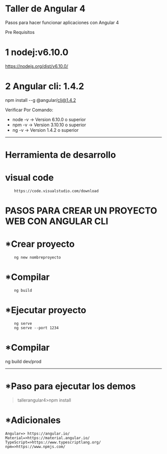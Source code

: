 # Taller de Angular 4
Pasos para hacer funcionar aplicaciones con Angular 4

Pre Requisitos
 # 1 nodej:v6.10.0
 https://nodejs.org/dist/v6.10.0/
 # 2 Angular cli: 1.4.2
  npm install --g @angular/cli@1.4.2
  
 Verificar
 Por Comando:
-  node -v -> Version 6.10.0  o superior
-  npm -v  -> Version 3.10.10 o superior
-  ng -v   -> Version 1.4.2   o superior 

 ***************************************
 # Herramienta de desarrollo
 # visual code
        https://code.visualstudio.com/download
 
 # PASOS PARA CREAR UN PROYECTO WEB CON ANGULAR CLI
 
 # *Crear proyecto
        ng new nombreproyecto

 # *Compilar
        ng build 

 # *Ejecutar proyecto
        ng serve
        ng serve --port 1234
 
 # *Compilar
   ng build dev/prod  
    
 
 ***************************************
 # *Paso  para ejecutar los demos
   >tallerangular4>npm install
   
  # *Adicionales 
    Angular=> https://angular.io/
    Material=>https://material.angular.io/
    TypeScript=>https://www.typescriptlang.org/
    npm=>https://www.npmjs.com/
    

